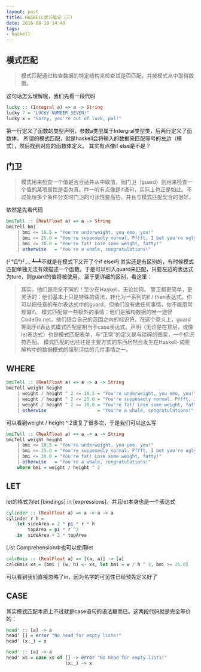 ```yaml
---
layout: post
title: HASKELL学习笔记（三）
date: 2016-08-10 14:48
tags:
- haskell
---
```

## 模式匹配
>模式匹配通过检查数据的特定结构来检查其是否匹配，并按模式从中取得数据。

这句话怎么理解呢，我们先看一段代码
```haskell
lucky :: (Integral a) => a -> String   
lucky 7 = "LUCKY NUMBER SEVEN!"   
lucky x = "Sorry, you're out of luck, pal!"  
```
第一行定义了函数的类型声明，参数a类型属于Intergral类型类，后两行定义了函数体。<!--more-->
所谓的模式匹配，就是haskell会将输入的数据来匹配等号的左边（模式），然后找到对应的函数体定义。
其实有点像if else是不是？
## 门卫
>模式用来检查一个值是否合适并从中取值，而门卫（guard）则用来检查一个值的某项属性是否为真。咋一听有点像是if语句，实际上也正是如此。不过处理多个条件分支时门卫的可读性要高些，并且与模式匹配契合的很好。

依然是先看代码
```haskell
bmiTell :: (RealFloat a) => a -> String   
bmiTell bmi   
    | bmi <= 18.5 = "You're underweight, you emo, you!"   
    | bmi <= 25.0 = "You're supposedly normal. Pffft, I bet you're ugly!"   
    | bmi <= 30.0 = "You're fat! Lose some weight, fatty!"   
    | otherwise   = "You're a whale, congratulations!"  
```
(╯°Д°)╯︵ ┻━┻不就是在模式下又开了个if else吗
其实还是有区别的，有时候模式匹配单独无法有效描述一个函数，于是可以引入guard来匹配，只要左边的表达式为ture，则guard的值将被使用。
至于更详细的区别，看这里：
>其实，他们是完全不同的！至少在Haskell，无论如何。 警卫都更简单，更灵活的：他们基本上只是特殊的语法，转化为一系列的if / then表达式。你可以把任意的布尔表达式中的guard，但他们没有做任何事情，你不能用常规做if。 模式匹配做一些额外的事情：他们是解构数据的唯一途径 CodeGo.net，他们结合自己的范围之内的标识符。在这个意义上，guard等同于if表达式模式匹配是相当于case表达式。声明（无论是在顶层，或像let表达式）也是模式匹配表单，与“正常”的定义是与琐碎的图案，一个标识符匹配。 模式匹配的也往往是主要方式的东西居然会发生在Haskell-试图解构中的数据模式的强制评估的几件事情之一。 

## WHERE
```haskell
bmiTell :: (RealFloat a) => a -> a -> String   
bmiTell weight height   
    | weight / height ^ 2 <= 18.5 = "You're underweight, you emo, you!"   
    | weight / height ^ 2 <= 25.0 = "You're supposedly normal. Pffft, I bet you're ugly!"   
    | weight / height ^ 2 <= 30.0 = "You're fat! Lose some weight, fatty!"  
    | otherwise                   = "You're a whale, congratulations!"
```
可以看到weight / height ^ 2重复了很多次，于是我们可以这么写
```haskell
bmiTell :: (RealFloat a) => a -> a -> String   
bmiTell weight height   
    | bmi <= 18.5 = "You're underweight, you emo, you!"   
    | bmi <= 25.0 = "You're supposedly normal. Pffft, I bet you're ugly!"   
    | bmi <= 30.0 = "You're fat! Lose some weight, fatty!"   
    | otherwise   = "You're a whale, congratulations!"   
    where bmi = weight / height ^ 2
```
## LET
let的格式为let [bindings] in [expressions]。并且let本身也是一个表达式
```haskell
cylinder :: (RealFloat a) => a -> a -> a   
cylinder r h =  
    let sideArea = 2 * pi * r * h   
        topArea = pi * r ^2   
    in  sideArea + 2 * topArea  
```
List Comprehension中也可以使用let
```haskell
calcBmis :: (RealFloat a) => [(a, a)] -> [a]   
calcBmis xs = [bmi | (w, h) <- xs, let bmi = w / h ^ 2, bmi >= 25.0]
```
可以看到我们直接忽略了in，因为名字的可见性已经预先定义好了
## CASE
其实模式匹配本质上不过就是case语句的语法糖而已。这两段代码就是完全等价的：
```haskell
head' :: [a] -> a   
head' [] = error "No head for empty lists!"   
head' (x:_) = x  
```
```haskell
head' :: [a] -> a   
head' xs = case xs of [] -> error "No head for empty lists!"   
                      (x:_) -> x  
```
